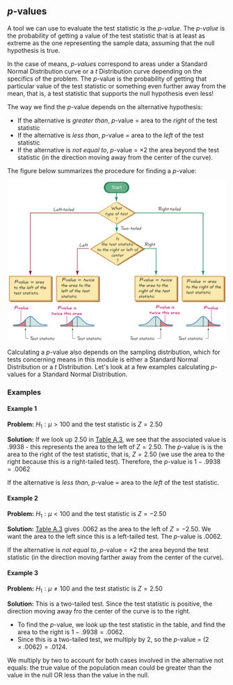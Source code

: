 ## $p$-values

A tool we can use to evaluate the test statistic is the _$p$-value_. The _$p$-value_ is the probability of getting a value of the test statistic that is at least as extreme as the one representing the sample data, assuming that the null hypothesis is true.

In the case of means, _$p$-values_ correspond to areas under a Standard Normal Distribution curve or a $t$ Distribution curve depending on the specifics of the problem. The $p$-value is the probability of getting that particular value of the test statistic or something even further away from the mean, that is, a test statistic that supports the null hypothesis even less!

The way we find the $p$-value depends on the alternative hypothesis:

- If the alternative is _greater than_, $p$-value = area to the _right_ of the test statistic
- If the alternative is _less than_, $p$-value = area to the _left_ of the test statistic
- If the alternative is _not equal to_, $p$-value = $\times 2$ the area beyond the test statistic (in the direction moving away from the center of the curve).

The figure below summarizes the procedure for finding a $p$-value:

![](./Resources/pvalue_calculation.png)

Calculating a $p$-value also depends on the sampling distribution, which for tests concerning means in this module is either a Standard Normal Distribution or a $t$ Distribution. Let's look at a few examples calculating $p$-values for a Standard Normal Distribution.

### Examples

#### Example 1

**Problem:** $H_{1}:\mu >100$ and the test statistic is $Z=2.50$

**Solution:** If we look up $2.50$ in [Table A.3](./Resources/Table_A3.pdf), we see that the associated value is $.9938$ - this represents the area to the left of $Z=2.50$. The $p$-value is is the area to the right of the test statistic, that is, $Z=2.50$ (we use the area to the right because this is a right-tailed test). Therefore, the $p$-value is $1-.9938=.0062$

If the alternative is _less than_, $p$-value = area to the _left_ of the test statistic.

#### Example 2

**Problem:** $H_{1}:\mu < 100$ and the test statistic is $Z=-2.50$

**Solution:** [Table A.3](./Resources/Table_A3.pdf) gives $.0062$ as the area to the left of $Z=-2.50$. We want the area to the left since this is a left-tailed test. The $p$-value is $.0062$.

If the alternative is _not equal to_, $p$-value = $\times 2$ the area beyond the test statistic (in the direction moving farther away from the center of the curve).

#### Example 3

**Problem:** $H_{1}:\mu \neq 100$ and the test statistic is $Z=2.50$

**Solution:** This is a two-tailed test. Since the test statistic is positive, the direction moving away fro the center of the curve is to the right.
- To find the $p$-value, we look up the test statistic in the table, and find the area to the right is $1-.9938=.0062$. 
- Since this is a two-tailed test, we multiply by 2, so the $p$-value = $(2 \times .0062)=.0124$.

We multiply by two to account for both cases involved in the alternative not equals: the true value of the population mean could be greater than the value in the null OR less than the value in the null.
